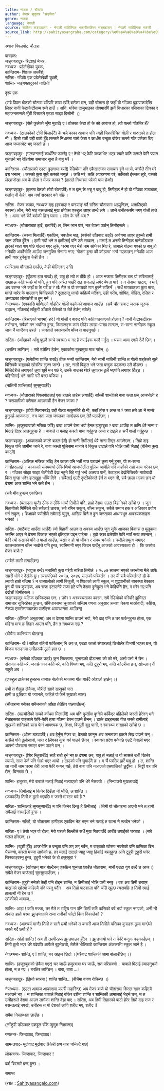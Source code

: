 ```yaml
---
title: नाटक / चौतारा
author: केदार सुनुवार ‘सङ्केत’
genre: नाटक
language: नेपाली
source: साहित्य सङ्ग्रहालय - नेपाली साहित्यिक भकारीसाहित्य सङ्ग्रहालय | नेपाली साहित्यिक भकारी
source_link: http://sahityasangraha.com/category/%e0%a4%a8%e0%a4%be%e0%a4%9f%e0%a4%95-%e0%a4%b0%e0%a4%99%e0%a5%8d%e0%a4%97%e0%a4%ae%e0%a4%9e%e0%a5%8d%e0%a4%9a/%e0%a4%a8%e0%a4%be%e0%a4%9f%e0%a4%95/
---
```


स्थानः पिपलबोट चौतारा

पात्रहरू:  
जङ्गबहादुर- रिटाएर्ड मेजर,  
नवध्वज- पढेलेखेका युवक,  
कान्तिराम- शिक्षक अधबैंशे,  
सरिता- गाँउकै एक पढेलेखेकी युवती,  
शान्ति- जङ्गबहादुरको नातिनी

दृश्य एक

(सबै पिपल बोटको चौतारा वरिपरि कावा खाँदै बसेका छन्, यही चौतारा हो जहाँ यो गाँउका बुढापाकादेखि लिएर नानी केटाकेटीसम्म रम्ने ठाउँ । अनि, भरिया दाजुभाइका तोक्मासँगै झर्ने निधारका पसिनाका ढिक्का र महाजनसम्मले भुँडी बिसाउने एउटा साझा बिसौनी ।)

जङ्गबहादुर- (सेतै फुलेको जुँगा मुठार्दै) ए ! टोलका केटा हो के को आवाज हो, त्यो पल्लो गाँउतिर हँ?

नवध्वज- (टाउकोको टोपी मिलाउँदै) के भन्ने काका आवाज पनि त्यही चिरपरिचित गोली र बारुदको त होला नी । हिजो राती यही बाटो हुँदै लस्करै निधारमा रातो फेटा र काधँमा बन्दुक बोकेर तल्लो गाँउ पसेका थिए आज जम्काभेट भए जस्तो छ ।

जङ्गबहादुर- (गलफनलाई काधँतिर फाल्दै) ए ! तेसो भए फेरि जम्काभेट भएछ क्यारे कति जनाले फेरि ज्यान गुमाउने भए रेडियोमा समाचार सुना है बाबु भरै ।

कान्तिराम- (चौताराको एउटा ढुङ्गामा बस्दै) रेडियोमा पनि एकैखालका समाचार हुने भा पो, कसैले तीन मरे दश भन्छन् । कस्को कुरा सुन्ने कस्को नसुन्ने । कति मरे, कति अपहरणमा परे, कत्तिको ईज्जत लुटे, यस्को लेखाजोखा अब के होला र मेजर काका ? (हातले निधारमा परेको घाम छेक्दै)

जङ्गबहादुर- (हातमा बेतको लौरौ खेलाउँदै) म त झन् के भन्नु र बाबु हो, तिमीहरू नै हौ यो गाँउका टाठाबाठा, गर्लान् नी केही, अब नयाँ सरकार बने पछि ।

सरिता- मेजर काका, नवध्वज दाइ (हस्याङ् र फस्याङ् गर्दै सरिता चौतारामा अइपुग्छिन्, अतालिएको स्वरमा) लौन, मेरो भाइ बसन्तलाई मुख छोपेका एकहुल आएर तान्दै लगे । आजै उनीहरूसँग नगए गोली हान्ने रे । आमा भने रुँदै बसेकी छिन् घरमा । लौन के गर्ने अब ?

नवध्वज- (चौताराबाट झर्दै, हतारिदैं) ल, लिन जान पर्छ, नत्र बेपत्ता पार्छन् तिनीहरूले ।

कान्तिराम- (चस्मा मिलाउँदै) एकछिन्, नवधोज भाइ, (बसेको ठाँउबाट उठ्दै) आवेगमा आएर तुरुन्तै हामी जान उचित हुँदैन । हामी गयौं भने त हामीलाई पनि उतै राख्छन् । मलाई त अस्ती तिनीहरू मानेडाँडाबाट झरेको थाहा पाए पछि गोठमा गएर लुके, घरमा गएर मेरो नाम सोधेका थिए रे, आमाले गोठमा गएको छ बाबु हो भनेपछि अर्कोचोटि आउँदा जनमुक्ति सेनामा नगए 'गोठमा हुन्छ की कोठामा' भन्दै गएकाछन् भनेपछि आज हामी गएर हुनेकुरा केही छैन ।

(सरितामा मौनताले छाउँछ, केही बोल्दिनन् उनी)

जङ्गबहादुर- (घुँडामा हात राख्दै) हो, बाबु हो त्यो त ठीकै हो । आज नजाऊ तिमीहरू बरू यो सरितालाई सम्झाऊ कति रून्छे यो पनि, हुन पनि अस्ति भर्खरै दाइ राजलाई लगेर बेपत्ता पारे । न सेनामा खटाए, न मारे, अब बसन्त भने कहाँ छ के गर्दै छ ? खैः मैले त यो समयको माग बुज्नै सकिनँ । सधैँ मारकाटका कुरा मात्र, मान्छे मारेर के पाउलान् यिनीहरूले ? ठूलाठालु मान्छे कहिल्यै मर्दैनन्, उही गरीब, शोषित, पीडित, दलित र अनपढका छोराछोरी त हुन् मर्ने ।  
नेपत्थ्यमा- (एक्कासि माथिल्लो गाँउतिर गोली पड्केको आवाज आउँछ ।सबै चौताराबाट जराक जूरुक उठ्छन्, गाँउलाई लाँकुरी डाँडाले छेकेको छ तेतै हेर्छन् सबैले)

कान्तिराम- (रिसाएको भावमा) हरे ! यो गोली र बारुद पनि कति पड्काएको होलान् ? नानी केटाकटीहरू तर्सन्छन्, सबैको मन भयभित हुन्छ, किसानहरू काम छोडेर लाखा-पाखा लाग्छन्, स-साना नानीहरू स्कूल जान नै मान्दैनन् डरले । जनताले स्वतन्त्रसँग बाँच्न त पाउनुपर्छ ।

सरिता- (आँखाको आँशु पुछ्दै रुन्चे स्वरमा) म गए है तपाईहरू बस्दै गर्नुस् । घरमा आमा एक्लै रूँदै छिन् ।

(घरतिर लाग्छिन् । सबै उतैतिर हेर्छन्, एकार्कामा मुखामुख मात्र गर्छन् ।)

जङ्गबहादुर- (पलेटीमा शान्ति राख्दै) ठीक भन्यौ कान्तिराम, मेरो सानी नातिनी शान्ति त गोली पड्केको सुन्ने बित्तिक्कै बाख्राको खोरतिर लुक्न जान्छे । तर, नाती बिकुल भने जता बन्दुक पड्कन्छ उतै दौडन्छ । मिलिटेरीले लगाएको लुगा खुबै मन पर्छ रे, उस्कै बाउको थोत्रे लुगाहरू ठुलै भएपनि लगाएर हिँड्छ । बहिनीलाई भने गाली गरी बस्छ बजिया ।

(नातिनी शान्तिलाई सुम्सुम्याउँदै)

नवध्वज- (चौताराको पिपलबोटलाई एक हातले अडेस लगाउँदै) साँच्ची शान्तीको बाबा कता छन् आजभोली ह ? यसपालीको दशैमात आउलान्नी हैन मेजर काका ?

जङ्गबहादुर- (टोपी मिलानउदै) उही रोल्पा रूकुमतिरै हो नी, कहाँ होस र अन्त त ? जता ततै आˆनै मान्छे हुनुपर्छ आजकाल, नत्र जता जता जंगलका मान्छेहरू छन् तेतै पठाउँछन् ।

शान्ति- (हजुरबाबाको नजिक जाँदै) बाबा आउने बेला भयो हैनत हजुरबुबा ? बाबा आउँदा त कत्ति धेरै नाना र मिठाई दिएर आउनुहुन्छ है । बाबाले त मलाई कस्तो माया गर्नुहुन्छ आमा र दाइले त सधैँ गाली गर्नु्हुन्छ ।

जङ्गबहादुर- (आकाशको कालो बादल हेर्दै) हो नानी तिमीलाई धेरै नाना लिएर आउनेछन् । तिम्रो दाइ बिकुल पनि आर्मीमा जाने रे, बाबा जस्तो पुलिसमा नजाने रे बिकुल दादाले पनि भोलि पर्सी मिठाई (बीचैमा कुरा काट्दै)

कान्तिराम- (अलिक नजिक जाँदै) हैन काका पनि भर्ती मात्र पठाउने कुरा गर्नु हुन्छ, यी स-साना नानीहरूलाई । काकाको समयमापो ठीकै थियो आजभोलीत पुलिस आर्मीले पनि कहाँको राम्रो काम गरेका छन् र । गाँउका सोझा साझा चेलीबेटी देख्न नहुने बिहे गर्छु भन्दै अलपत्र पार्ने, केटाहरू देख्नेबित्तिक्कै मावोबादी कित गुण्डा भनेर हातखुट्टा भाँचि दिने । सबैलाई एउटै दृष्टीकोणले हेर्न त भएन नी, सबै छाडा भएका छन् यो देशमा आज शान्ति भने कतै छैन ।

(सबै मौन हुन्छन् एकछिन)

नवध्वज- (यताउता घुम्दै) ठीक त ठीकै भन्यौ तिमीले पनि, हाम्रो देशमा एउटा बिहानिको खाँचो छ । जुन बिहानीको मिर्मिरेले सधै सबैलाई छावस्, सबै रमिन सकुन, बाँच्न सकुन्, सबैले समान हक र अधिकार प्रयोग गर्न सकुन् । शिक्षाको ज्योतीले सबैलाई चुमुन्, आखिर यिनै त हुन जनताका आधारभूत आवश्यकताहरू भनेको ।

सरिता- (बाटैबाट आउँदा आउँदै) त्यो बिहानी आउन त अवस्य आउँछ जुन सुकै आजका विकास त मुलुकमा क्रान्ति आएर नै देशमा विकास भएको इतिहास पढ्न पाईन्छ । बुढो रूख ढलेपछि फेरि नयाँ रूख उम्रन्छन् । फेरि त्यो रूखको पनि त पालो आउँछ, चर्खा न हो यो जीवन र समय भनेको । कसैले प्रभुत्व जमाएर कालन्तरसम्म बाँच्न नखोजे पनि हुन्छ, स्वभिमानी भएर जिउन पाउँनु आजको आवस्यकता हो । कि कसोत मेजर बाजे ?

(सबैले ताली लगाउँछन्)

जङ्गबहादुर- (भावुक बन्दै) मनासिवै कुरा गर्र्यौ सरिता तिमीले । २००७ सालमा भएको क्रान्तीमा मैले आफै राम्ररी भोगे र देखेके छु। त्यसपछिको २०१७, २०४६ सालको परिवर्तन । तर यी सबै परिवर्तनले खै के ल्यायो हाम्रो गाँउमा ? न उज्यालोको लागी बिजुली, न शिक्षाको लागी स्कुल, न शुद्वपानीको ब्यबस्था बेक्कार हुन यी सब कुराहरू, अब राजा हटाउनेरे राजा हटे पनि देशमा हुनेकुरा भने केहिपनि हैन, म मरेर गए पनि देख्नेछौ तिमीहरूले ।  
जङ्गबहादुर अलिक खच्किएका छन् । उमेर र अस्वस्थताका कारण, सबै रेडियोको वरिपरि झुम्मिएर समाचार सुनिरहेका हुन्छन्, संबिधानसभा चुनावको अन्तिम गणना अनुसार क्रमशः नेकपा माओवादी, काँग्रेस, नेकपा एमालेलगायतका पार्टीहरू अग्रस्थानमा आउँछन्)

सरिता- (हँसिलो अनुहारमा) अब त देशमा शान्ति छाउने भयो, मेरो दाइ पनि त घर फर्कनुहुन्छ होला, एक महिना मात्र छ तिहार आउन पनि, हैन त नवध्वज दाइ ?

(बीचैमा कान्तिराम बोल्छन्)

कान्तिराम- खै ! सरिता बहिनी फर्किलान् नि अब त, एउटा कालो संघारलाई छिचोलेर विजयी भएका छन्, यो विजय गराउनमा उनीहरूकै ठूलो हात छ ।

नवध्वज- (बसेको ठाँउबाट उठ्दै) कुन जिल्लामा, चुनाउको दौडानमा को को मरे, अत्तो पत्तो नै छैन । सेनाका कति मरे, जनसेनाका कति मरे, कति विधवा भए, कति टुहुरो भए, कति कोठरीमा छन्, खोज्लान् नी राष्ट्रले अब ।

(एकहुल ढाक्रेका हुलहरू तामाङ सेलोको भाकामा गीत गाउँदै ओह्रालो झर्छन् ।)

उभोँ त शैलुङ लेकैमा, चौरीले खाने खस्रुको पात  
हामी त दुःखिया यो ज्यानले, कहिले पो फेर्ने सुखको सास)

(चौतारामा बसेका सबैजनाको आँखा तेतैतिर पछ्याउँछन्)

सरिता- (पछ्यौरीको सप्को काँधमा मिलाउँदै) अब पनि कुर्सीमा पुग्नेले फर्किएर पहिलेको जस्तो हेरेनन् भने नेताहरूका पाइलाले फेरि-फेरि हाम्रा गाँउमा टेक्न पाउने छैनन् । ढाक्रे दाइहरूका गीत जस्तै हामीलाई सुखको शान्तिको सास फेर्न आवश्यक छ, शिक्षा, बिजुली शुद्व पानी, र स्वास्थ्य शाखाको खाँचो छ ।

कान्तिराम- (औला ठड्याउँदै,) अब हेर्नुस् मेजर बा, देशको कानुन अब जनताका हातले लेख्न पाउने छन् । कसैले पनि ठूलोसानो, जात र लिंगका कुरा गर्न पाउने छैनन् । स्वायत्त प्रदेश बनेपछि एउटै नेपाली भएर आफ्नो पौरखमा रमाएर बस्न पाउने छन् ।

जङ्गबहादुर- (शिर निहुराउँदै) साह्रै राम्रो हुने भए छ देशमा अब, बाबु हो मलाई त यो सासले उधोँ खिचेर ल्यायो, सास फेर्न पनि गाह्रो भएर आयो । टाउको पनि घुमाउँदै छ । म चैँ घरतिर झरेँ बाबु हो । ल, शान्ति आ नानी जाम घरमा तेरी आमा फेरि गन्गन् गर्छे, तेरो बाबा पनि नआएको एसपालिको छुट्टीमा । चिट्ठी पत्र पनि छैन, चिन्तामा छे ।

शान्ति- हजुरबा, मेरो बाबाले मलाई मिठाई नल्याएको पनि धेरै भैसक्यो । (निन्याउरो मुखलाउदै)

नवध्वज- तिमीलाई म किनेर दिउँला नी भोलि, ल शान्ति ।  
(फकाउँदै) तिमी त ठूलो भएपछि म जस्तै मास्टर बन्ने है ?

सरिता- शान्तिलाई सुमसुम्याउँदै) म पनि किनेर दिन्छु है तिमीलाई । तिमी यो चौतारामा आएनौ भने त हामी सबैलाई नरमाईलो हुन्छ ।

कान्तिराम- साँच्चै, यो चौतारामा हामीहरू एकदिन भेट भएन भने मलाई त खाना नै रूच्दैन भनेको ।

सरिता- ए ! तेसो भएर पो होला, मेरो घरको बिल्लीले सधैँ मुख मिठ्याउँदै आउँछे तपाईंको घरबाट । (सबै गलल हाँस्छन् ।)

शान्ति- (खुशी हुँदै) आजभोलि त बन्दुक पनि डम् डम् गर्दैन, म बाख्राको खोरमा नपसेको पनि कत्तिका दिन भैसक्यो, कस्तो मज्जा लागेको छ, तर मलाई दादाले प्याट्ट प्याट्ट हिर्काई बस्नुहुन्छ अनि टूहुरी टूहुरी भनेर जिस्काइबस्नु हुन्छ, टुहुरी भनेको के हो हजुरबुबा ?

जङ्गबहादुर- (खोक्छन् मात्र बोल्दैनन् एकछिन शून्यता छाउँछ चौतारामा, मानौं एउटा युग ढल्दै छ आज।) सबैले मेजर बाजेलाई सुमसुम्याउँछन् ।

कान्तिराम- टुहुरी भनेको केही पनि होइन शान्ति, म तिमीलाई भोलि पर्सी भन्छु । बरु अब तिमी डराएर बाख्राको खोरमा कहिल्यै पनि पस्नु पर्दैन । अब तिम्रो पाठशाला पनि चाँडै खुल्छ त्यसपछि त तिमी रमाई हाल्छ्यौ नी हैन त ?  
खोकीको आवाज....

शान्ति- आहा ! कति मज्जा, तर मैले त राष्ट्रिय गान पनि बिर्सी सकेँ कत्तिको बर्ष भयो स्कूल नगएको, अनी नी अंकल हाम्रो घरमा झुन्ड्याएको राजा रानीको फोटो किन निकालेको ?

नवध्वज- (आश्चर्य मान्दै) तिमी त सानै छ्यौ भनेको त कसरी आज तिमीले यत्तिका कुराहरू ठूला मान्छेले जस्तै गर्दै छ्यौ हँ ?

सरिता- ओहो शान्ति ! अब ती तस्वीरहरू झुन्ड्याउन हुँदैन । झुन्ड्यायो भने त फेरि बन्दुक पड्काउँछन् । तिमी ठूलो भएर धेरै पढेपछि आफैले बुझ्नेछ्यौ, तेसैले भोलिबाटै कान्तिराम अंकलसँग स्कूल जाने है ।

नेपत्थ्यमा- शान्ति, ए ! शान्ति, घर आइज छिटो ।(घरैबाट शान्तिकी आमा बोलाउँछिन् ।)

शान्ति- (हजुरबुबाको छेवैमा गएर) घर जाऊँ हजुरबाबा घर जाऊँ, रात परिसक्यो । बाबाले मिठाई ल्याउनुभयो होला, म त गए । घरतिर लाग्छिन् । बाबा, बाबा ...!

जङ्गबहादुर- (झिनो स्वरमा ) शान्ति शान्ति... (बीचैमा वाक्य रोकिन्छ ।)

नेपत्थ्यमा- (एउटा आवाज आकाशमा यसरी मडारिन्छ) अब मेजर बाजे यो चौतारामा शितल खान कहिल्यै नआउने भए । न शान्तिका बाबाले मिठाई बोकेर दशैंमा शान्ति र शान्तिकी आमालाई भेट्ने छन्, न त उनीहरूले देशमा आउन लागेका शान्ति देख्न पाए । सरिता, अब तिमी तिहारको बाटो हेरेर तिम्रो दाइ राज र बसन्तलाई नपर्ख, उनीहरू त यो देशको लागि शहीद भए, शहीद !!

सबैमा निस्तब्धता छाउँछ ।

(लाँकुरी डाँडाबाट एकहुल राँके जुलुश निक्लन्छ)

गणतन्त्र- जिन्दावाद, जिन्दावाद !

सामन्तवाद- मुर्दावाद मुर्दावाद !(केही क्षण नारा घन्किदै गर्छ)

लोकत्रन्त्र- जिन्दावाद, जिन्दावाद !

पर्दा बिस्तारै बन्द हुन्छ ।

समाप्त

(स्रोत : [Sahityasangalo.com](http://sahityasangalo.com/2009/12/24/%E0%A4%9A%E0%A5%8C%E0%A4%A4%E0%A4%BE%E0%A4%B0%E0%A4%BE))
